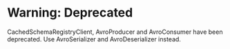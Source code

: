 # Warning: Deprecated

CachedSchemaRegistryClient, AvroProducer and AvroConsumer have been
deprecated. Use AvroSerializer and AvroDeserializer instead.
